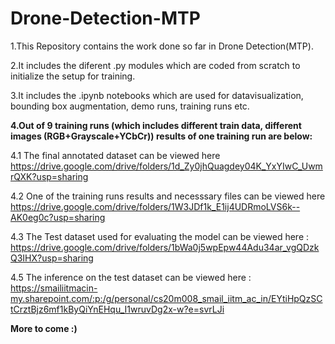 # Drone-Detection-MTP

1.This Repository contains the work done so far in Drone Detection(MTP).

2.It includes the diferent .py modules which are coded from scratch to initialize the setup for training.

3.It includes the .ipynb notebooks which are used for datavisualization, bounding box augmentation, demo runs, training runs etc.

**4.Out of 9 training runs (which includes different train data, different images (RGB+Grayscale+YCbCr)) results of one training run are below:**

4.1 The final annotated dataset can be viewed here https://drive.google.com/drive/folders/1d_Zy0jhQuagdey04K_YxYIwC_UwmrQXK?usp=sharing

4.2 One of the training runs results and necesssary files can be viewed here https://drive.google.com/drive/folders/1W3JDf1k_E1ij4UDRmoLVS6k--AK0eg0c?usp=sharing

4.3 The Test dataset used for evaluating the model can be viewed here : https://drive.google.com/drive/folders/1bWa0j5wpEpw44Adu34ar_vgQDzkQ3IHX?usp=sharing

4.5 The inference on the test dataset can be viewed here : 
https://smailiitmacin-my.sharepoint.com/:p:/g/personal/cs20m008_smail_iitm_ac_in/EYtiHpQzSCtCrztBjz6mf1kByQiYnEHqu_I1wruvDg2x-w?e=svrLJi

**More to come :)**
